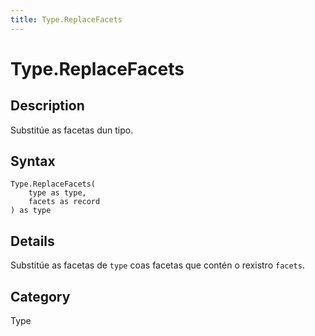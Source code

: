 ```yaml
---
title: Type.ReplaceFacets
---
```


# Type.ReplaceFacets


## Description

Substitúe as facetas dun tipo.


## Syntax

```powerquery
Type.ReplaceFacets(
    type as type,
    facets as record
) as type
```


## Details

Substitúe as facetas de <code>type</code> coas facetas que contén o rexistro <code>facets</code>.



## Category
Type
